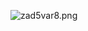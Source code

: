 ![zad5var8.png](https://user-images.githubusercontent.com/90615844/147072734-8d67876b-fb5a-48c8-b494-e37b9abf2861.png)
